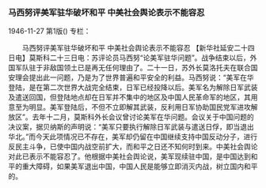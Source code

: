 ### 马西努评美军驻华破坏和平  中美社会舆论表示不能容忍

1946-11-27
第1版()
专栏：

　　马西努评美军驻华破坏和平
    中美社会舆论表示不能容忍
    【新华社延安二十四日电】莫斯科二十三日电：苏评论员马西努“论美军驻华问题”。战争结束以后，外国军队驻于非敌国领土已是再无任何理由了。二十一日，苏外长莫洛托夫在联合国安理会提出此一问题，乃是为了世界普遍和平安全的利益。马西努说：“美军在华登陆，是在第二次世界大战完全结束，日军已经投降以后。美军名为解除日军武装及遣送回国，但登陆地点却在日军并不集中的地区及中国人民革命军的地区，其用意至为明显。美军登陆后，不但不立即解其武装，反利用日军协助国民党军进攻解放区”。去年十二月，莫斯科外长会议曾讨论美军在华问题。会议关于中国问题的决议案，据贝纳斯的声明说：“美军只要执行解除日军武装与遣送日俘，即当退出华北。”而今天此项情况已不存在，美军却仍留在中国继续支持中国反动分子，进行反民主斗争，已使中国内战空前扩大，而和平之日还不知何时到来。中美社会舆论对此已表示不能容忍了。他根据中美社会舆论说，美军现续驻中国，是中国达到和平的重大障碍，如果美军退出中国，中国人民是能够立即消灭内战，树立国内和平的。
